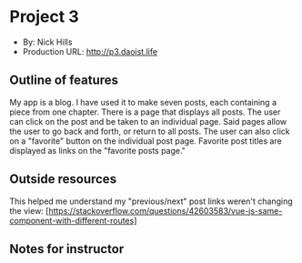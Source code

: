 # Project 3
+ By: Nick Hills
+ Production URL: <http://p3.daoist.life>


## Outline of features
My app is a blog. I have used it to make seven posts, each containing a piece from one chapter. There is a page that displays all posts. The user can click on the post and be taken to an individual page. Said pages allow the user to go back and forth, or return to all posts. The user can also click on a "favorite" button on the individual post page. Favorite post titles are displayed as links on the "favorite posts page." 

## Outside resources
This helped me understand my "previous/next" post links weren't changing the view:
[https://stackoverflow.com/questions/42603583/vue-js-same-component-with-different-routes]

## Notes for instructor

